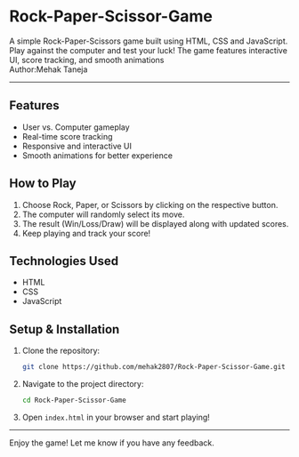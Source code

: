 # Rock-Paper-Scissor-Game
A simple Rock-Paper-Scissors game built using HTML, CSS and JavaScript. Play against the computer and test your luck! The game features interactive UI, score tracking, and smooth animations
<br>
Author:Mehak Taneja
<hr>

## Features

- User vs. Computer gameplay  
- Real-time score tracking  
- Responsive and interactive UI  
- Smooth animations for better experience  

## How to Play

1. Choose Rock, Paper, or Scissors by clicking on the respective button.  
2. The computer will randomly select its move.  
3. The result (Win/Loss/Draw) will be displayed along with updated scores.  
4. Keep playing and track your score!

## Technologies Used

- HTML
- CSS
- JavaScript


## Setup & Installation

1. Clone the repository:
   ```bash
   git clone https://github.com/mehak2807/Rock-Paper-Scissor-Game.git
   ```
2. Navigate to the project directory:
   ```bash
   cd Rock-Paper-Scissor-Game
   ```
3. Open `index.html` in your browser and start playing!



---

Enjoy the game! Let me know if you have any feedback.



